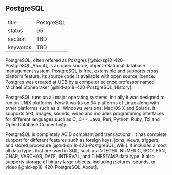 ## PostgreSQL


|          |            |
| -------- | ---------- |
| title    | PostgreSQL |
| status   | 95         |
| section  | TBD        |
| keywords | TBD        |




PostgreSQL, often refered as Postgres [@hid-sp18-420-PostgreSQL_About],
is an open source, object-relational database management system.
PostgreSQL is free, extensible and supports cross platform feature. Its
source code is available with open source licence. Postgres was created
at UCB by a computer science professor named Michael
Stonebraker [@hid-sp18-420-PostgreSQL_History].

PostgreSQL runs on all major operating systems. Initially it was
designed to run on UNIX platforms. Now it works on 34 platforms of Linux
along with other platforms such as all Windows versions, Mac OS X and
Solaris. It supports text, images, sounds, video and includes
programming interfaces for different languages such as C, C++, Java,
Perl, Python, Ruby, Tcl and Open Database Connectivity.

PostgreSQL is completely ACID compliant and transactional. It has
complete support for different features such as foreign keys, joins,
views, triggers, and stored procedure [@hid-sp18-420-PostgreSQL_Wiki].
It includes almost all data types that are used in SQL, such as INTEGER,
NUMERIC, BOOLEAN, CHAR, VARCHAR, DATE, INTERVAL, and TIMESTAMP data
type. It also supports storage of binary large objects, including
pictures, sounds, or video [@hid-sp18-420-PostgreSQL_About].

